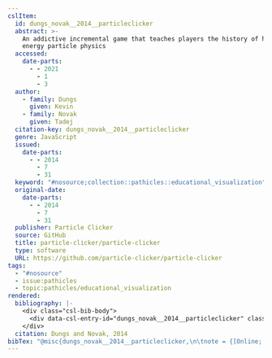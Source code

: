 ```yaml
---
cslItem:
  id: dungs_novak__2014__particleclicker
  abstract: >-
    An addictive incremental game that teaches players the history of high
    energy particle physics
  accessed:
    date-parts:
      - - 2021
        - 1
        - 3
  author:
    - family: Dungs
      given: Kevin
    - family: Novak
      given: Tadej
  citation-key: dungs_novak__2014__particleclicker
  genre: JavaScript
  issued:
    date-parts:
      - - 2014
        - 7
        - 31
  keyword: "#nosource;collection::pathicles::educational_visualization"
  original-date:
    date-parts:
      - - 2014
        - 7
        - 31
  publisher: Particle Clicker
  source: GitHub
  title: particle-clicker/particle-clicker
  type: software
  URL: https://github.com/particle-clicker/particle-clicker
tags:
  - "#nosource"
  - issue:pathicles
  - topic:pathicles/educational_visualization
rendered:
  bibliography: |-
    <div class="csl-bib-body">
      <div data-csl-entry-id="dungs_novak__2014__particleclicker" class="csl-entry">Dungs, K. and Novak, T. 2014 <i>particle-clicker/particle-clicker</i>. Particle Clicker. Available at: <a href='https://github.com/particle-clicker/particle-clicker'>https://github.com/particle-clicker/particle-clicker</a> (Accessed: January 3, 2021).</div>
    </div>
  citation: Dungs and Novak, 2014
bibTex: "@misc{dungs_novak__2014__particleclicker,\n\tnote = {[Online; accessed 2021-01-03]},\n\tauthor = {Dungs, Kevin and Novak, Tadej},\n\tyear = {2014},\n\tmonth = {jul 31},\n\tpublisher = {Particle Clicker},\n\ttitle = {particle-clicker/particle-clicker},\n\ttype = {JavaScript},\n}\n\n"
---
```

